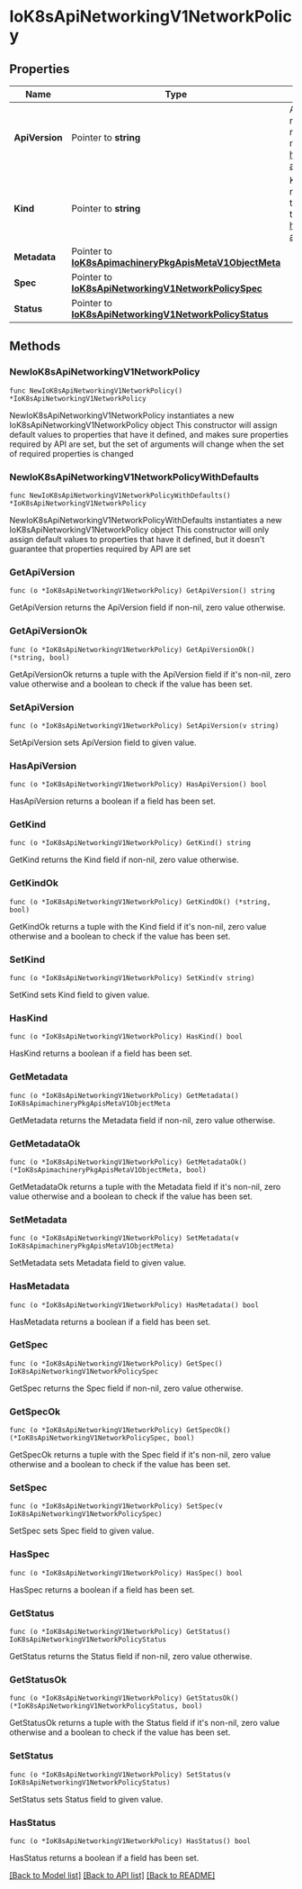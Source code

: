 # IoK8sApiNetworkingV1NetworkPolicy

## Properties

Name | Type | Description | Notes
------------ | ------------- | ------------- | -------------
**ApiVersion** | Pointer to **string** | APIVersion defines the versioned schema of this representation of an object. Servers should convert recognized schemas to the latest internal value, and may reject unrecognized values. More info: https://git.k8s.io/community/contributors/devel/sig-architecture/api-conventions.md#resources | [optional] 
**Kind** | Pointer to **string** | Kind is a string value representing the REST resource this object represents. Servers may infer this from the endpoint the client submits requests to. Cannot be updated. In CamelCase. More info: https://git.k8s.io/community/contributors/devel/sig-architecture/api-conventions.md#types-kinds | [optional] 
**Metadata** | Pointer to [**IoK8sApimachineryPkgApisMetaV1ObjectMeta**](IoK8sApimachineryPkgApisMetaV1ObjectMeta.md) |  | [optional] 
**Spec** | Pointer to [**IoK8sApiNetworkingV1NetworkPolicySpec**](IoK8sApiNetworkingV1NetworkPolicySpec.md) |  | [optional] 
**Status** | Pointer to [**IoK8sApiNetworkingV1NetworkPolicyStatus**](IoK8sApiNetworkingV1NetworkPolicyStatus.md) |  | [optional] 

## Methods

### NewIoK8sApiNetworkingV1NetworkPolicy

`func NewIoK8sApiNetworkingV1NetworkPolicy() *IoK8sApiNetworkingV1NetworkPolicy`

NewIoK8sApiNetworkingV1NetworkPolicy instantiates a new IoK8sApiNetworkingV1NetworkPolicy object
This constructor will assign default values to properties that have it defined,
and makes sure properties required by API are set, but the set of arguments
will change when the set of required properties is changed

### NewIoK8sApiNetworkingV1NetworkPolicyWithDefaults

`func NewIoK8sApiNetworkingV1NetworkPolicyWithDefaults() *IoK8sApiNetworkingV1NetworkPolicy`

NewIoK8sApiNetworkingV1NetworkPolicyWithDefaults instantiates a new IoK8sApiNetworkingV1NetworkPolicy object
This constructor will only assign default values to properties that have it defined,
but it doesn't guarantee that properties required by API are set

### GetApiVersion

`func (o *IoK8sApiNetworkingV1NetworkPolicy) GetApiVersion() string`

GetApiVersion returns the ApiVersion field if non-nil, zero value otherwise.

### GetApiVersionOk

`func (o *IoK8sApiNetworkingV1NetworkPolicy) GetApiVersionOk() (*string, bool)`

GetApiVersionOk returns a tuple with the ApiVersion field if it's non-nil, zero value otherwise
and a boolean to check if the value has been set.

### SetApiVersion

`func (o *IoK8sApiNetworkingV1NetworkPolicy) SetApiVersion(v string)`

SetApiVersion sets ApiVersion field to given value.

### HasApiVersion

`func (o *IoK8sApiNetworkingV1NetworkPolicy) HasApiVersion() bool`

HasApiVersion returns a boolean if a field has been set.

### GetKind

`func (o *IoK8sApiNetworkingV1NetworkPolicy) GetKind() string`

GetKind returns the Kind field if non-nil, zero value otherwise.

### GetKindOk

`func (o *IoK8sApiNetworkingV1NetworkPolicy) GetKindOk() (*string, bool)`

GetKindOk returns a tuple with the Kind field if it's non-nil, zero value otherwise
and a boolean to check if the value has been set.

### SetKind

`func (o *IoK8sApiNetworkingV1NetworkPolicy) SetKind(v string)`

SetKind sets Kind field to given value.

### HasKind

`func (o *IoK8sApiNetworkingV1NetworkPolicy) HasKind() bool`

HasKind returns a boolean if a field has been set.

### GetMetadata

`func (o *IoK8sApiNetworkingV1NetworkPolicy) GetMetadata() IoK8sApimachineryPkgApisMetaV1ObjectMeta`

GetMetadata returns the Metadata field if non-nil, zero value otherwise.

### GetMetadataOk

`func (o *IoK8sApiNetworkingV1NetworkPolicy) GetMetadataOk() (*IoK8sApimachineryPkgApisMetaV1ObjectMeta, bool)`

GetMetadataOk returns a tuple with the Metadata field if it's non-nil, zero value otherwise
and a boolean to check if the value has been set.

### SetMetadata

`func (o *IoK8sApiNetworkingV1NetworkPolicy) SetMetadata(v IoK8sApimachineryPkgApisMetaV1ObjectMeta)`

SetMetadata sets Metadata field to given value.

### HasMetadata

`func (o *IoK8sApiNetworkingV1NetworkPolicy) HasMetadata() bool`

HasMetadata returns a boolean if a field has been set.

### GetSpec

`func (o *IoK8sApiNetworkingV1NetworkPolicy) GetSpec() IoK8sApiNetworkingV1NetworkPolicySpec`

GetSpec returns the Spec field if non-nil, zero value otherwise.

### GetSpecOk

`func (o *IoK8sApiNetworkingV1NetworkPolicy) GetSpecOk() (*IoK8sApiNetworkingV1NetworkPolicySpec, bool)`

GetSpecOk returns a tuple with the Spec field if it's non-nil, zero value otherwise
and a boolean to check if the value has been set.

### SetSpec

`func (o *IoK8sApiNetworkingV1NetworkPolicy) SetSpec(v IoK8sApiNetworkingV1NetworkPolicySpec)`

SetSpec sets Spec field to given value.

### HasSpec

`func (o *IoK8sApiNetworkingV1NetworkPolicy) HasSpec() bool`

HasSpec returns a boolean if a field has been set.

### GetStatus

`func (o *IoK8sApiNetworkingV1NetworkPolicy) GetStatus() IoK8sApiNetworkingV1NetworkPolicyStatus`

GetStatus returns the Status field if non-nil, zero value otherwise.

### GetStatusOk

`func (o *IoK8sApiNetworkingV1NetworkPolicy) GetStatusOk() (*IoK8sApiNetworkingV1NetworkPolicyStatus, bool)`

GetStatusOk returns a tuple with the Status field if it's non-nil, zero value otherwise
and a boolean to check if the value has been set.

### SetStatus

`func (o *IoK8sApiNetworkingV1NetworkPolicy) SetStatus(v IoK8sApiNetworkingV1NetworkPolicyStatus)`

SetStatus sets Status field to given value.

### HasStatus

`func (o *IoK8sApiNetworkingV1NetworkPolicy) HasStatus() bool`

HasStatus returns a boolean if a field has been set.


[[Back to Model list]](../README.md#documentation-for-models) [[Back to API list]](../README.md#documentation-for-api-endpoints) [[Back to README]](../README.md)


